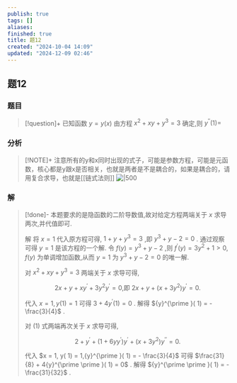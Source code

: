 ```yaml
---
publish: true
tags: []
aliases: 
finished: true
title: 题12
created: "2024-10-04 14:09"
updated: "2024-12-09 02:46"
---
```

## 题12
### 题目
> [!question]+
> 已知函数 $y = y( x)$ 由方程 ${x}^{2} + {xy} + {y}^{3} = 3$ 确定,则 ${y}^{\prime \prime }( 1) =$
### 分析
> [!NOTE]+
> 注意所有的y和x同时出现的式子，可能是参数方程，可能是元函数，核心都是y跟x是否相关，也就是两者是不是耦合的，如果是耦合的，请用复合求导，也就是[[链式法则]]
> ![|500](https://img.hwenyi.live/202412081452745.webp)
### 解
> [!done]-
> 本题要求的是隐函数的二阶导数值,故对给定方程两端关于 $x$ 求导两次,并代值即可.
> 
> 解 将 $x = 1$ 代入原方程可得, $1 + y + {y}^{3} = 3$ ,即 ${y}^{3} + y - 2 = 0$ . 通过观察可得 $y = 1$ 是该方程的一个解. 令 $f( y) = {y}^{3} + y - 2$ ,则 ${f}^{\prime }( y) = 3{y}^{2} + 1 > 0, f( y)$ 为单调增加函数,从而 $y = 1$ 为 ${y}^{3} + y - 2 = 0$ 的唯一解.
> 
> 对 ${x}^{2} + {xy} + {y}^{3} = 3$ 两端关于 $x$ 求导可得,
> 
> $$
> {2x} + y + x{y}^{\prime } + 3{y}^{2}{y}^{\prime } = 0\text{,即 }{2x} + y + ( {x + 3{y}^{2}}) {y}^{\prime } = 0\text{. } \tag{1}
> $$
> 
> 代入 $x = 1, y( 1) = 1$ 可得 $3 + 4{y}^{\prime }( 1) = 0$ . 解得 ${y}^{\prime }( 1) = - \frac{3}{4}$ .
> 
> 对 (1) 式两端再次关于 $x$ 求导可得,
> 
> $$
> 2 + {y}^{\prime } + ( {1 + {6y}{y}^{\prime }}) {y}^{\prime } + ( {x + 3{y}^{2}}) {y}^{\prime \prime } = 0.
> $$
> 
> 代入 $x = 1, y( 1) = 1,{y}^{\prime }( 1) = - \frac{3}{4}$ 可得 $\frac{31}{8} + 4{y}^{\prime \prime }( 1) = 0$ . 解得 ${y}^{\prime \prime }( 1) = - \frac{31}{32}$ .